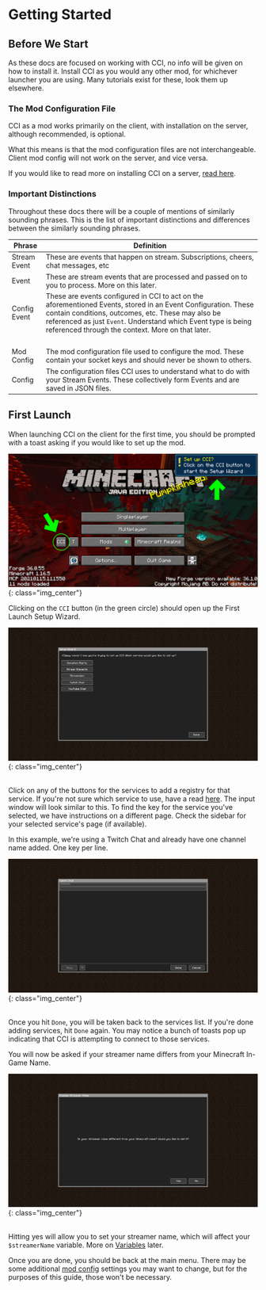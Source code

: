 Getting Started
===============

Before We Start
---------------

As these docs are focused on working with CCI, no info will be given on how to install it. Install CCI as you would any other mod, for whichever launcher you are using. Many tutorials exist for these, look them up elsewhere.
&nbsp;

### The Mod Configuration File

CCI as a mod works primarily on the client, with installation on the server, although recommended, is optional.

What this means is that the mod configuration files are not interchangeable. Client mod config will not work on the server, and vice versa.

If you would like to read more on installing CCI on a server, [read here](./ccionservers/).
&nbsp;

### Important Distinctions

Throughout these docs there will be a couple of mentions of similarly sounding phrases. This is the list of important distinctions and differences between the similarly sounding phrases.

| Phrase       | Definition                                                                                                                                                                                                                                           |
| ------------ | ---------------------------------------------------------------------------------------------------------------------------------------------------------------------------------------------------------------------------------------------------- |
| Stream Event | These are events that happen on stream. Subscriptions, cheers, chat messages, etc                                                                                                                                                                    |
| Event        | These are stream events that are processed and passed on to you to process. More on this later.                                                                                                                                                      |
| Config Event | These are events configured in CCI to act on the aforementioned Events, stored in an Event Configuration. These contain conditions, outcomes, etc. These may also be referenced as just `Event`. Understand which Event type is being referenced through the context. More on that later. |
| <br/>        |                                                                                                                                                                                                                                                      |
| Mod Config   | The mod configuration file used to configure the mod. These contain your socket keys and should never be shown to others.                                                                                                                            |
| Config       | The configuration files CCI uses to understand what to do with your Stream Events. These collectively form Events and are saved in JSON files.                                                                                                       |

First Launch
------------

When launching CCI on the client for the first time, you should be prompted with a toast asking if you would like to set up the mod.

![We made the arrows green so you could see them over the red 1.16 background](./images/firstlaunch.png){: class="img_center"}
&nbsp;

Clicking on the `CCI` button (in the green circle) should open up the First Launch Setup Wizard.

![](./images/setupwizard.png){: class="img_center"}
<br />
<br />

Click on any of the buttons for the services to add a registry for that service. If you're not sure which service to use, have a read [here](./socketdifferences/). The input window will look similar to this. To find the key for the service you've selected, we have instructions on a different page. Check the sidebar for your selected service's page (if available).

In this example, we're using a Twitch Chat and already have one channel name added. One key per line.

![](./images/exampletoken.png){: class="img_center"}
<br />
<br />

Once you hit `Done`, you will be taken back to the services list. If you're done adding services, hit `Done` again. You may notice a bunch of toasts pop up indicating that CCI is attempting to connect to those services.

You will now be asked if your streamer name differs from your Minecraft In-Game Name.

![](./images/nameprompt.png){: class="img_center"}
<br />
<br />

Hitting yes will allow you to set your streamer name, which will affect your `$streamerName` variable. More on [Variables](./events/#variables) later.

Once you are done, you should be back at the main menu. There may be some additional [mod config](./clientconfig/) settings you may want to change, but for the purposes of this guide, those won't be necessary.
